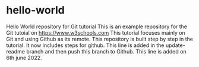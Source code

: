 # hello-world

Hello World repository for Git tutorial
This is an example repository for the Git tutoial on https://www.w3schools.com
This tutorial focuses mainly on Git and using Github as its remote.
This repository is built step by step in the tutorial.
It now includes steps for github.
This line is added in the update-readme branch and then push this branch to Github.
This line is added on 6th june 2022.
